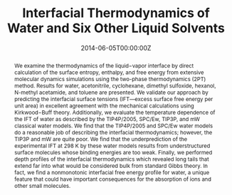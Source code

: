 ---
title: "Interfacial Thermodynamics of Water and Six Other Liquid Solvents"
authors:
- Tod Pascal
- William A. Goddard
date: "2014-06-05T00:00:00Z"
doi: "10.1021/jp410861h"
abstract: "We examine the thermodynamics of the liquid−vapor interface by direct calculation of the surface entropy, enthalpy, and free energy from extensive molecular dynamics simulations using the two-phase thermodynamics (2PT) method. Results for water, acetonitrile, cyclohexane, dimethyl sulfoxide, hexanol, N-methyl acetamide, and toluene are presented.

We validate our approach by predicting the interfacial surface tensions (IFT—excess surface free energy per unit area) in excellent agreement with the mechanical calculations using Kirkwood−Buff theory. Additionally, we evaluate the temperature dependence of the IFT of water as described by the TIP4P/2005, SPC/Ew, TIP3P, and mW classical water models. 

We find that the TIP4P/2005 and SPC/Ew water models do a reasonable job of describing the interfacial thermodynamics; however, the TIP3P and mW are quite poor. We find that the underprediction of the experimental IFT at 298 K by these water models results from understructured surface molecules whose binding energies are too weak.

Finally, we performed depth profiles of the interfacial thermodynamics which revealed long tails that extend far into what would be considered bulk from standard Gibbs theory. In fact, we find a nonmonotonic interfacial free energy profile for water, a unique feature that could have important consequences for the absorption of ions and other small molecules.
"
links:
- name: Main Paper
  url: "publication/jp410861h/029.jp410861h.pdf"

- name: Supporting Material
  url: "publication/jp410861h/029.jp410861h_si_001.pdf"


publication: "The Journal of Physical Chemistry B"
publication_types: ["article-journal"]
---